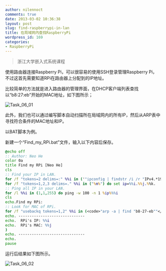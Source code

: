 ```yaml
---
author: nilennoct
comments: true
date: 2013-03-02 10:36:38
layout: post
slug: find-raspberrypi-in-lan
title: 在局域网内查找RaspberryPi
wordpress_id: 169
categories:
- RaspberryPi
---
```


> 浙江大学嵌入式系统课程

使用路由器连接Raspberry Pi，可以很容易的使用SSH登录管理Raspberry Pi，不过这首先需要知道RPi在路由器上分配到的IP地址。

比较简单的方法就是进入路由器的管理界面，在DHCP客户端列表查找以“b8:27:eb”开始的MAC地址，如下图所示；

![Task_06_01](http://img.nilennoct.com/wp-content/uploads/2013/03/Task_06_01.png)

此外，我们也可以通过编写脚本自动扫描所在局域网内的所有IP，然后从ARP表中寻找符合条件的MAC地址和IP。

以BAT脚本为例。
<!-- more -->

新建一个“Find_my_RPi.bat”文件，输入以下内容后保存。


``` bat
@echo off
:: Author: Neo He
color 0a
title Find my RPi [Neo He]
cls
:: Find your IP in LAN.
for /f "tokens=2 delims=:" %%i in ('"ipconfig | findstr /i /r "IPv4.*192\.168\.[0-9]*\.[0-9]*""') do set m=%%i
for /f "tokens=1,2,3 delims=." %%i in ("%m%") do set ip=%%i.%%j.%%k.
:: Ping all IP in your LAN.
for /l %%i in (1,1,255) do ping -w 100 -n 1 %ip%%%i
cls
echo.Find my RPi:
:: Look for MAC of RPi.
for /f "usebackq tokens=1,2" %%i in (<code>"arp -a | find "b8-27-eb""</code>) do (
echo. ------------------------------
echo.  RPi's IP: %%i
echo.  RPi's MAC: %%j
)
echo. ------------------------------
echo.
pause
```

运行后结果如下图所示。

![Task_06_02](http://img.nilennoct.com/wp-content/uploads/2013/03/Task_06_02.png)
